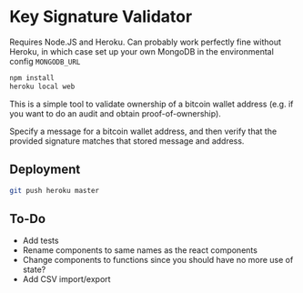 # Key Signature Validator

Requires Node.JS and Heroku. Can probably work perfectly fine without Heroku, in which case set up your own MongoDB in the environmental config ```MONGODB_URL```

``` bash
npm install
heroku local web
```

This is a simple tool to validate ownership of a bitcoin wallet address (e.g. if you want to do an audit and obtain proof-of-ownership).

Specify a message for a bitcoin wallet address, and then verify that the provided signature matches that stored message and address.

## Deployment

``` bash
git push heroku master
```

## To-Do

* Add tests
* Rename components to same names as the react components
* Change components to functions since you should have no more use of state?
* Add CSV import/export